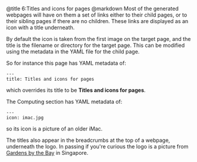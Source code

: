 @title		6:Titles and icons for pages
@markdown
Most of the generated webpages will have on them a set of links
either to their child pages, or to their sibling pages if there
are no children. These links are displayed as an icon with a
title underneath.

By default the icon is taken from the first image on the target
page, and the title is the filename or directory for the target
page. This can be modified using the metadata in the YAML file
for the child page.

So for instance this page has YAML metadata of:

~~~
---
title: Titles and icons for pages
~~~

which overrides its title to be **Titles and icons for pages**.

The Computing section has YAML metadata of:

~~~
---
icon: imac.jpg
~~~

so its icon is a picture of an older iMac.

The titles also appear in the breadcrumbs at the top of a
webpage, underneath the logo. In passing if you're curious
the logo is a picture from
[Gardens by the Bay](https://www.gardensbythebay.com.sg/) in Singapore.

